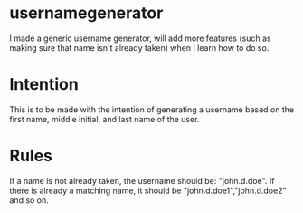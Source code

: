 # usernamegenerator
I made a generic username generator, will add more features (such as making sure that name isn't already taken) when I learn how to do so.

# Intention

This is to be made with the intention of generating a username based on the first name, middle initial, and last name of the user.

# Rules

If a name is not already taken, the username should be: "john.d.doe". If there is already a matching name, it should be
"john.d.doe1","john.d.doe2" and so on.
